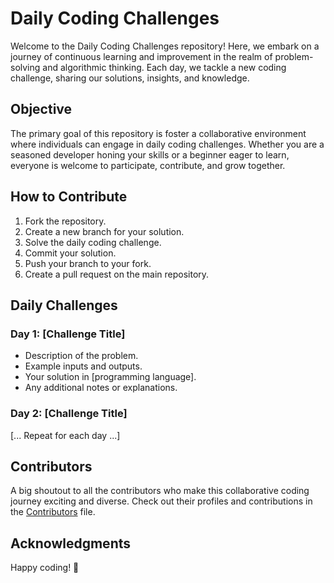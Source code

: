 # Daily Coding Challenges

Welcome to the Daily Coding Challenges repository! Here, we embark on a journey of continuous learning and improvement in the realm of problem-solving and algorithmic thinking. Each day, we tackle a new coding challenge, sharing our solutions, insights, and knowledge.

## Objective

The primary goal of this repository is  foster a collaborative environment where individuals can engage in daily coding challenges. Whether you are a seasoned developer honing your skills or a beginner eager to learn, everyone is welcome to participate, contribute, and grow together.

## How to Contribute

1. Fork the repository.
2. Create a new branch for your solution.
3. Solve the daily coding challenge.
4. Commit your solution.
5. Push your branch to your fork.
6. Create a pull request on the main repository.

## Daily Challenges

### Day 1: [Challenge Title]

- Description of the problem.
- Example inputs and outputs.
- Your solution in [programming language].
- Any additional notes or explanations.

### Day 2: [Challenge Title]

[... Repeat for each day ...]

## Contributors

A big shoutout to all the contributors who make this collaborative coding journey exciting and diverse. Check out their profiles and contributions in the [Contributors](CONTRIBUTORS.md) file.

## Acknowledgments

Happy coding! 🚀

